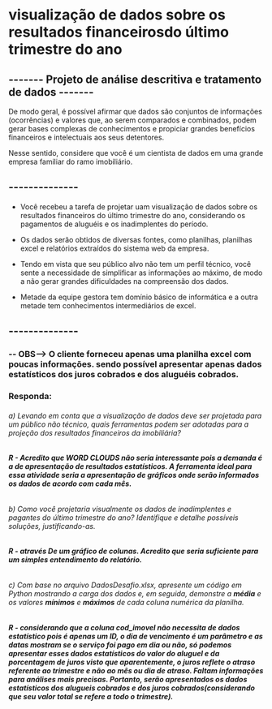 # visualização de dados sobre os resultados financeirosdo último trimestre do ano

## ------- Projeto de análise descritiva e tratamento de dados -------

De modo geral, é possível afirmar que dados são conjuntos de informações (ocorrências) e valores que, ao serem comparados e combinados, podem gerar bases complexas de conhecimentos e propiciar grandes benefícios financeiros e intelectuais aos seus detentores.

Nesse sentido, considere que você é um cientista de dados em uma grande empresa familiar do ramo imobiliário.

## --------------

- Você recebeu a tarefa de projetar uam visualização de dados sobre os resultados financeiros do último trimestre do ano, considerando os pagamentos de aluguéis e os inadimplentes do período.

- Os dados serão obtidos de diversas fontes, como planilhas, planilhas excel e relatórios extraídos do sistema web da empresa.

- Tendo em vista que seu público alvo não tem um perfil técnico, você sente a necessidade de simplificar as informações ao máximo, de modo a não gerar grandes dificuldades na compreensão dos dados.

- Metade da equipe gestora tem domínio básico de informática e a outra metade tem conhecimentos intermediários de excel.

## --------------

### -- OBS--> O cliente forneceu apenas uma planilha excel com poucas informações. sendo possível apresentar apenas dados estatísticos dos juros cobrados e dos aluguéis cobrados.

### Responda:

###### a) Levando em conta que a visualização de dados deve ser projetada para um público não técnico, quais ferramentas podem ser adotadas para a projeção dos resultados financeiros da imobiliária?

###### **R - Acredito que WORD CLOUDS não seria interessante pois a demanda é a de apresentação de resultados estatísticos. A ferramenta ideal para essa atividade seria a apresentação de gráficos onde serão informados os dados de acordo com cada mês.**

###### b) Como você projetaria visualmente os dados de inadimplentes e pagantes do último trimestre do ano? Identifique e detalhe possíveis soluções, justificando-as.

###### **R - através De um gráfico de colunas. Acredito que seria suficiente para um simples entendimento do relatório.**

###### c) Com base no arquivo DadosDesafio.xlsx, apresente um código ​​​​​​​em Python mostrando a carga dos dados e, em seguida, demonstre a **média** e os valores **mínimos** e **máximos** de cada coluna numérica da planilha.

###### **R - considerando que a coluna cod_imovel não necessita de dados estatístico pois é apenas um ID, o dia de vencimento é um parâmetro e as datas mostram se o serviço foi pago em dia ou não, só podemos apresentar esses dados estatísticos do valor do aluguel e da porcentagem de juros visto que aparentemente, o juros reflete o atraso referente ao trimestre e não ao mês ou dia de atraso. Faltam informações para análises mais precisas. Portanto, serão apresentados os dados estatísticos dos alugueis cobrados e dos juros cobrados(considerando que seu valor total se refere a todo o trimestre).**
